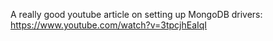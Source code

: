 A really good youtube article on setting up MongoDB drivers: https://www.youtube.com/watch?v=3tpcjhEaIqI
